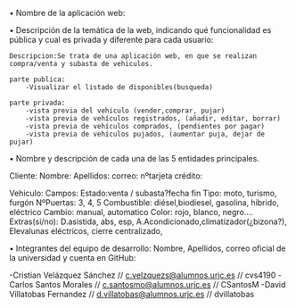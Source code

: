 

• Nombre de la aplicación web:

• Descripción de la temática de la web, indicando qué funcionalidad es pública y cual es
privada y diferente para cada usuario:

	Descripcion:Se trata de una aplicación web, en que se realizan compra/venta y subasta de vehiculos.

	parte publica:
		-Visualizar el listado de disponibles(busqueda)

	parte privada:
		-vista previa del vehiculo (vender,comprar, pujar)
		-vista previa de vehículos registrados, (añadir, editar, borrar)
		-vista previa de vehículos comprados, (pendientes por pagar)
		-vista previa de vehículos pujados, (aumentar puja, dejar de pujar)




• Nombre y descripción de cada una de las 5 entidades principales.

Cliente:
	Nombre:
	Apellidos: 
	correo:
	nºtarjeta crédito:

Vehiculo:
	Campos:
	Estado:venta / subasta?fecha fin
	Tipo: moto, turismo, furgón
	NºPuertas: 3, 4, 5
	Combustible: diésel,biodiesel, gasolina, hibrido, eléctrico
	Cambio: manual, automatico
	Color: rojo, blanco, negro….
	Extras(si/no):
		D.asistida, abs, esp, A.Acondicionado,climatizador(¿bizona?), Elevalunas eléctricos, cierre centralizado, 


• Integrantes del equipo de desarrollo: Nombre, Apellidos, correo oficial de la universidad y
cuenta en GitHub:

-Cristian Velázquez Sánchez // c.velzquezs@alumnos.urjc.es // cvs4190
-Carlos Santos Morales // c.santosmo@alumnos.urjc.es // CSantosM
-David Villatobas Fernandez // d.villatobas@alumnos.urjc.es // dvillatobas


